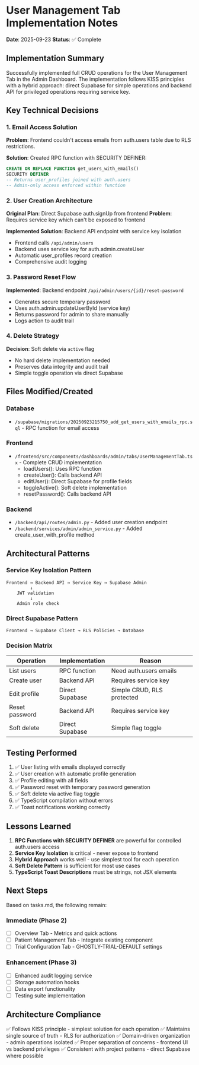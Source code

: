 # User Management Tab Implementation Notes
**Date**: 2025-09-23
**Status**: ✅ Complete

## Implementation Summary

Successfully implemented full CRUD operations for the User Management Tab in the Admin Dashboard. The implementation follows KISS principles with a hybrid approach: direct Supabase for simple operations and backend API for privileged operations requiring service key.

## Key Technical Decisions

### 1. Email Access Solution
**Problem**: Frontend couldn't access emails from auth.users table due to RLS restrictions.

**Solution**: Created RPC function with SECURITY DEFINER:
```sql
CREATE OR REPLACE FUNCTION get_users_with_emails()
SECURITY DEFINER
-- Returns user_profiles joined with auth.users
-- Admin-only access enforced within function
```

### 2. User Creation Architecture
**Original Plan**: Direct Supabase auth.signUp from frontend
**Problem**: Requires service key which can't be exposed to frontend

**Implemented Solution**: Backend API endpoint with service key isolation
- Frontend calls `/api/admin/users` 
- Backend uses service key for auth.admin.createUser
- Automatic user_profiles record creation
- Comprehensive audit logging

### 3. Password Reset Flow
**Implemented**: Backend endpoint `/api/admin/users/{id}/reset-password`
- Generates secure temporary password
- Uses auth.admin.updateUserById (service key)
- Returns password for admin to share manually
- Logs action to audit trail

### 4. Delete Strategy
**Decision**: Soft delete via `active` flag
- No hard delete implementation needed
- Preserves data integrity and audit trail
- Simple toggle operation via direct Supabase

## Files Modified/Created

### Database
- `/supabase/migrations/20250923215750_add_get_users_with_emails_rpc.sql` - RPC function for email access

### Frontend
- `/frontend/src/components/dashboards/admin/tabs/UserManagementTab.tsx` - Complete CRUD implementation
  - loadUsers(): Uses RPC function
  - createUser(): Calls backend API
  - editUser(): Direct Supabase for profile fields
  - toggleActive(): Soft delete implementation
  - resetPassword(): Calls backend API

### Backend
- `/backend/api/routes/admin.py` - Added user creation endpoint
- `/backend/services/admin/admin_service.py` - Added create_user_with_profile method

## Architectural Patterns

### Service Key Isolation Pattern
```
Frontend → Backend API → Service Key → Supabase Admin
         ↓
    JWT validation
         ↓
    Admin role check
```

### Direct Supabase Pattern
```
Frontend → Supabase Client → RLS Policies → Database
```

### Decision Matrix
| Operation | Implementation | Reason |
|-----------|---------------|--------|
| List users | RPC function | Need auth.users emails |
| Create user | Backend API | Requires service key |
| Edit profile | Direct Supabase | Simple CRUD, RLS protected |
| Reset password | Backend API | Requires service key |
| Soft delete | Direct Supabase | Simple flag toggle |

## Testing Performed

1. ✅ User listing with emails displayed correctly
2. ✅ User creation with automatic profile generation
3. ✅ Profile editing with all fields
4. ✅ Password reset with temporary password generation
5. ✅ Soft delete via active flag toggle
6. ✅ TypeScript compilation without errors
7. ✅ Toast notifications working correctly

## Lessons Learned

1. **RPC Functions with SECURITY DEFINER** are powerful for controlled auth.users access
2. **Service Key Isolation** is critical - never expose to frontend
3. **Hybrid Approach** works well - use simplest tool for each operation
4. **Soft Delete Pattern** is sufficient for most use cases
5. **TypeScript Toast Descriptions** must be strings, not JSX elements

## Next Steps

Based on tasks.md, the following remain:

### Immediate (Phase 2)
- [ ] Overview Tab - Metrics and quick actions
- [ ] Patient Management Tab - Integrate existing component
- [ ] Trial Configuration Tab - GHOSTLY-TRIAL-DEFAULT settings

### Enhancement (Phase 3)
- [ ] Enhanced audit logging service
- [ ] Storage automation hooks
- [ ] Data export functionality
- [ ] Testing suite implementation

## Architecture Compliance

✅ Follows KISS principle - simplest solution for each operation
✅ Maintains single source of truth - RLS for authorization
✅ Domain-driven organization - admin operations isolated
✅ Proper separation of concerns - frontend UI vs backend privileges
✅ Consistent with project patterns - direct Supabase where possible